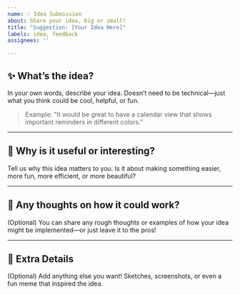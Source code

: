 ```yaml
---
name: 💡 Idea Submission
about: Share your idea, big or small!
title: "Suggestion: [Your Idea Here]"
labels: idea, feedback
assignees: ''

---
```


## ✨ What’s the idea?

In your own words, describe your idea. Doesn’t need to be technical—just what you think could be cool, helpful, or fun.

> Example: “It would be great to have a calendar view that shows important reminders in different colors.”

---

## 🧠 Why is it useful or interesting?

Tell us why this idea matters to you. Is it about making something easier, more fun, more efficient, or more beautiful?

---

## 🎯 Any thoughts on how it could work?

(Optional) You can share any rough thoughts or examples of how your idea might be implemented—or just leave it to the pros!

---

## 📎 Extra Details

(Optional) Add anything else you want! Sketches, screenshots, or even a fun meme that inspired the idea.
